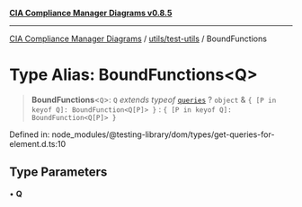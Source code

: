 [**CIA Compliance Manager Diagrams v0.8.5**](../../../README.md)

***

[CIA Compliance Manager Diagrams](../../../modules.md) / [utils/test-utils](../README.md) / BoundFunctions

# Type Alias: BoundFunctions\<Q\>

> **BoundFunctions**\<`Q`\>: `Q` *extends* *typeof* [`queries`](../namespaces/queries/README.md) ? `object` & `{ [P in keyof Q]: BoundFunction<Q[P]> }` : `{ [P in keyof Q]: BoundFunction<Q[P]> }`

Defined in: node\_modules/@testing-library/dom/types/get-queries-for-element.d.ts:10

## Type Parameters

• **Q**
